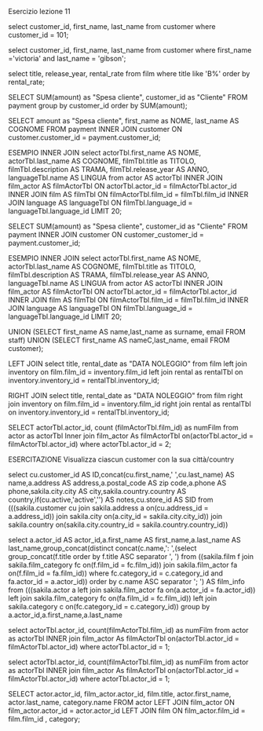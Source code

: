 

Esercizio lezione 11

select customer_id, first_name, last_name from customer where customer_id = 101;

select customer_id, first_name, last_name from customer where first_name ='victoria' and last_name = 'gibson';

select title, release_year, rental_rate from film where title like 'B%' order by rental_rate;

SELECT SUM(amount) as "Spesa cliente", customer_id as "Cliente"  FROM payment group by customer_id order by SUM(amount);

SELECT amount as "Spesa cliente", first_name as NOME, last_name AS COGNOME
FROM payment 
INNER JOIN customer ON customer.customer_id = payment.customer_id;

ESEMPIO INNER JOIN
select actorTbl.first_name AS NOME, actorTbl.last_name AS COGNOME, filmTbl.title as TITOLO, filmTbl.description AS TRAMA, filmTbl.release_year AS ANNO, languageTbl.name AS LINGUA 
from actor AS actorTbl 
INNER JOIN film_actor AS filmActorTbl ON actorTbl.actor_id = filmActorTbl.actor_id 
INNER JOIN film AS filmTbl ON filmActorTbl.film_id = filmTbl.film_id
INNER JOIN language AS languageTbl ON filmTbl.language_id = languageTbl.language_id
LIMIT 20;

SELECT SUM(amount) as "Spesa cliente", customer_id as "Cliente" FROM payment 
INNER JOIN customer ON customer_customer_id = payment.customer_id; 

ESEMPIO INNER JOIN 
select actorTbl.first_name AS NOME, actorTbl.last_name AS COGNOME, filmTbl.title as TITOLO, filmTbl.description AS TRAMA, filmTbl.release_year AS ANNO, languageTbl.name AS LINGUA from actor AS actorTbl INNER JOIN film_actor AS filmActorTbl ON actorTbl.actor_id = filmActorTbl.actor_id INNER JOIN film AS filmTbl ON filmActorTbl.film_id = filmTbl.film_id INNER JOIN language AS languageTbl ON filmTbl.language_id = languageTbl.language_id LIMIT 20;

UNION
 (SELECT first_name AS name,last_name as surname, email FROM staff) UNION (SELECT first_name AS nameC,last_name, email FROM customer);

LEFT JOIN
 select title, rental_date as "DATA NOLEGGIO" from film left join inventory on film.film_id = inventory.film_id left join rental as rentalTbl on inventory.inventory_id = rentalTbl.inventory_id;

RIGHT JOIN 
select title, rental_date as "DATA NOLEGGIO" from film right join inventory on film.film_id = inventory.film_id right join rental as rentalTbl on inventory.inventory_id = rentalTbl.inventory_id;


SELECT actorTbl.actor_id, count (filmActorTbl.film_id) as numFilm
from actor as actorTbl
Inner join film_actor As filmActorTbl 
on(actorTbl.actor_id = filmActorTbl.actor_id)
where actorTbl.actor_id = 2;


ESERCITAZIONE Visualizza ciascun customer con la sua città/country

select cu.customer_id AS ID,concat(cu.first_name,' ',cu.last_name) AS name,a.address AS address,a.postal_code AS zip code,a.phone AS phone,sakila.city.city AS city,sakila.country.country AS country,if(cu.active,'active','') AS notes,cu.store_id AS SID from (((sakila.customer cu join sakila.address a on(cu.address_id = a.address_id)) join sakila.city on(a.city_id = sakila.city.city_id)) join sakila.country on(sakila.city.country_id = sakila.country.country_id))

select a.actor_id AS actor_id,a.first_name AS first_name,a.last_name AS last_name,group_concat(distinct concat(c.name,': ',(select group_concat(f.title order by f.title ASC separator ', ') from ((sakila.film f join sakila.film_category fc on(f.film_id = fc.film_id)) join sakila.film_actor fa on(f.film_id = fa.film_id)) where fc.category_id = c.category_id and fa.actor_id = a.actor_id)) order by c.name ASC separator '; ') AS film_info from (((sakila.actor a left join sakila.film_actor fa on(a.actor_id = fa.actor_id)) left join sakila.film_category fc on(fa.film_id = fc.film_id)) left join sakila.category c on(fc.category_id = c.category_id)) group by a.actor_id,a.first_name,a.last_name

select actorTbl.actor_id, count(filmActorTbl.film_id) as numFilm from actor as actorTbl INNER join film_actor As filmActorTbl on(actorTbl.actor_id = filmActorTbl.actor_id) where actorTbl.actor_id = 1;

select actorTbl.actor_id, count(filmActorTbl.film_id) as numFilm from actor as actorTbl INNER join film_actor As filmActorTbl on(actorTbl.actor_id = filmActorTbl.actor_id) where actorTbl.actor_id = 1;

SELECT actor.actor_id, film_actor.actor_id, film.title, actor.first_name, actor.last_name, category.name FROM actor LEFT JOIN film_actor ON film_actor.actor_id = actor.actor_id LEFT JOIN film ON film_actor.film_id = film.film_id , category;